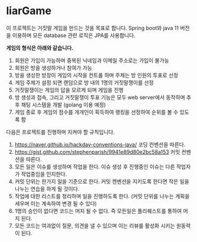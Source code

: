 # liarGame

이 프로젝트는 거짓말 게임을 만드는 것을 목표로 합니다.
Spring boot와 java 11 버전을 이용하며 모든 database 관련 로직은 JPA를 사용합니다.

**게임의 형식은 아래와 같습니다.**

1. 회원은 가입이 가능하며 중복된 닉네임과 이메일 주소로는 가입이 불가능
2. 회원은 방을 생성하거나 참여가 가능
3. 방을 생성한 방장이 게임의 시작을 컨트롤 하며 주제는 방 인원의 투표로 선정
4. 게임 주제가 설정 되면 랜덤으로 방 내의 1명의 거짓말쟁이를 선정
5. 거짓말쟁이는 게임의 답을 모르게 되며 게임을 진행
6. 방 생성과 접속, 그리고 거짓말쟁이 투표 기능은 모두 web server에서 동작하며 추후 채팅 시스템을 개발 (golang 이용 예정)
7. 게임 종료 후 게임의 점수를 개개인이 획득하여 랭킹을 선정하여 순위를 볼 수 있도록 함

다음은 프로젝트를 진행하며 지켜야 할 규칙입니다.

1. https://naver.github.io/hackday-conventions-java/ 코딩 컨벤션을 따른다.
2. https://gist.github.com/stephenparish/9941e89d80e2bc58a153 커밋 컨벤션을 따른다.
3. 모든 일은 이슈를 생성하며 작업을 한다. 이슈 생성 후 진행중인 이슈는 다른 작업자가 작업중임을 인지한다.
4. 커밋 단위는 한가지 일을 기준으로 한다. 커밋 켄벤션을 지키도록 한다면 작은 일을 나누는 연습을 하게 될 것이다.
5. 작업에 대한 리스트를 정리하며 일을 진행하도록 한다. (커밋 단위를 나누는 계획을 세우며 이는 계속하여 변경 될 수 있다)
6. 1명의 승인이 없다면 코드는 머지 될 수 없다. 즉 모든일은 풀리퀘스트를 통하여 머지 된다.
7. 모든 코드는 여과없이 질문, 의견을 낼 수 있으며 이는 리뷰를 활성화 시키는 원동력이 된다.